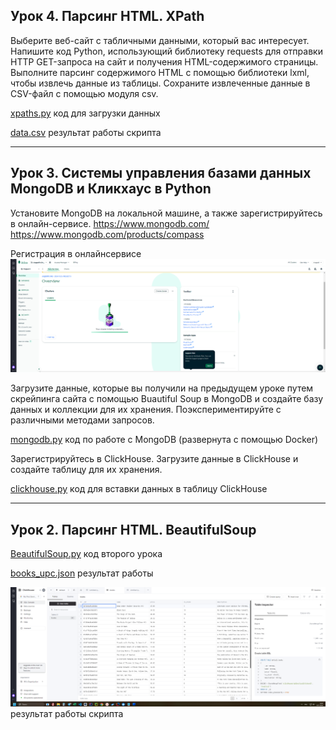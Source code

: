 ## Урок 4. Парсинг HTML. XPath

Выберите веб-сайт с табличными данными, который вас интересует.
Напишите код Python, использующий библиотеку requests для отправки HTTP GET-запроса на сайт и получения HTML-содержимого страницы.
Выполните парсинг содержимого HTML с помощью библиотеки lxml, чтобы извлечь данные из таблицы.
Сохраните извлеченные данные в CSV-файл с помощью модуля csv.

[xpaths.py](xpaths.py) код для загрузки данных

[data.csv](data.csv) результат работы скрипта

---

## Урок 3. Системы управления базами данных MongoDB и Кликхаус в Python

Установите MongoDB на локальной машине, а также зарегистрируйтесь в онлайн-сервисе. https://www.mongodb.com/ https://www.mongodb.com/products/compass

Регистрация в онлайнсервисе
![2024-11-23_11-22-32.png](2024-11-23_11-22-32.png) 


Загрузите данные, которые вы получили на предыдущем уроке путем скрейпинга сайта с помощью Buautiful Soup в MongoDB и создайте базу данных и коллекции для их хранения.
Поэкспериментируйте с различными методами запросов.

[mongodb.py](mongodb.py) код по работе с MongoDB (развернута с помощью Docker)

Зарегистрируйтесь в ClickHouse.
Загрузите данные в ClickHouse и создайте таблицу для их хранения.

[clickhouse.py](clickhouse.py) код для вставки данных в таблицу ClickHouse

---

## Урок 2. Парсинг HTML. BeautifulSoup

[BeautifulSoup.py](BeautifulSoup.py) код второго урока

[books_upc.json](books_upc.json) результат работы



![2024-11-23_12-07-48.png](2024-11-23_12-07-48.png) результат работы скрипта




